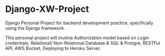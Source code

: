 # Django-XW-Project

Django Personal Project for backend development practice, specifically using the Django framework. 

This personal project will involve Authorization model based on Login credentials; Relational/ Non-Relational Database & SQL & Postgre, RESTFul API, AWS Bucket, Deploying to Heroku Server.
